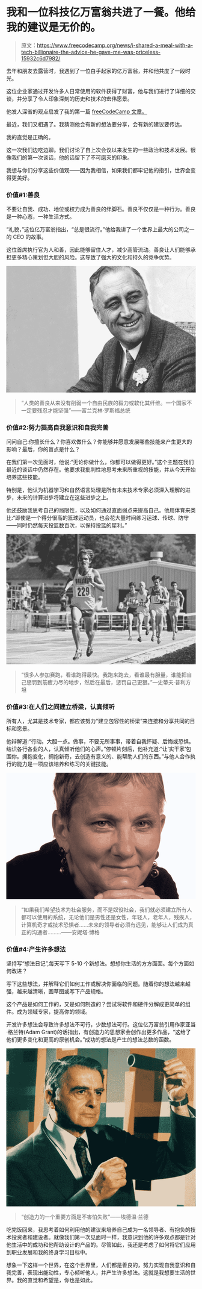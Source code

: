 # 我和一位科技亿万富翁共进了一餐。他给我的建议是无价的。

> 原文：<https://www.freecodecamp.org/news/i-shared-a-meal-with-a-tech-billionaire-the-advice-he-gave-me-was-priceless-15932c6d7982/>

去年和朋友去露营时，我遇到了一位白手起家的亿万富翁，并和他共度了一段时光。

这位企业家通过开发许多人日常使用的软件获得了财富，他与我们进行了详细的交谈，并分享了令人印象深刻的历史和技术的宏伟愿景。

他发人深省的观点启发了我的第一篇 [freeCodeCamp 文章。](https://medium.freecodecamp.org/i-camped-out-with-a-tech-billionaire-the-advice-he-gave-me-was-priceless-c3bdcc29c068)

最近，我们又相遇了。我猜测他会有新的想法要分享，会有新的建议要传达。

我的直觉是正确的。

这一次我们边吃边聊。我们讨论了自上次会议以来发生的一些政治和技术发展。很像我们的第一次谈话，他的话留下了不可磨灭的印象。

我想与你们分享这些价值观——因为我相信，如果我们都牢记他的指引，世界会变得更美好。

### 价值#1:善良

不要让自我、成功、地位或权力成为善良的绊脚石。善良不仅仅是一种行为。善良是一种心态，一种生活方式。

“礼貌，”这位亿万富翁指出，“总是很流行。”他给我讲了一个世界上最大的公司之一的 CEO 的故事。

这位首席执行官为人和善，因此能够留住人才，减少高管流动。善良让人们能够承担更多精心策划但大胆的风险。这导致了强大的文化和持久的竞争优势。

![fhMyCQA0eCWpAaB9hEUOpDHnLiriwdLa50Vx](img/89f3c3275059589e3158898dcd4a3d63.png)

> “人类的善良从来没有削弱一个自由民族的毅力或软化其纤维。一个国家不一定要残忍才能坚强”——富兰克林·罗斯福总统

### 价值#2:努力提高自我意识和自我完善

问问自己:你擅长什么？你喜欢做什么？你能够并愿意发展哪些技能来产生更大的影响？最后，你的盲点是什么？

在我们第一次见面时，他说:“无论你做什么，你都可以做得更好。”这个主题在我们最近的谈话中仍然存在。他要求我批判性地思考未来所重视的技能，并从今天开始培养这些技能。

特别是，他认为机器学习和自然语言处理是所有未来技术专家必须深入理解的进步，未来的计算进步将建立在这些进步之上。

他还鼓励我思考自己的局限性，以及如何通过直面弱点来提高自己。他用体育来类比:“即使是一个得分很高的篮球运动员，也会花大量时间练习运球、传球、防守——同时仍然每天投篮数百次，以保持投篮的犀利。”

![L60j6jdnd7AQSb2jmeECkJxWqx0vbTQxp4ri](img/077155bb7ebfe51d201ab80dc2344599.png)

> “很多人参加赛跑，看谁跑得最快。我跑来跑去，看谁最有胆量，谁能把自己惩罚到筋疲力尽的地步，然后在最后，惩罚自己更狠。”—史蒂夫·普利方坦

### 价值#3:在人们之间建立桥梁，认真倾听

所有人，尤其是技术专家，都应该努力“建立包容性的桥梁”来连接和分享共同的目标和愿景。

他辩解道:“行动。大胆一点。做事，不要无所事事，带着自我怀疑、后悔或恐惧。结识各行各业的人，认真倾听他们的心声。”停顿片刻后，他补充道:“让‘实干家’包围你。拥抱变化，拥抱新奇，去创造有意义的、能帮助人们的东西。”与他人合作执行的能力是一项应该培养和练习的关键技能。

![eQbhh2djbntgipztxVcFAX7-Rcbo8adcel5p](img/d81c81e606b8f7455a6f015cdcc92159.png)

> “如果我们希望技术为社会服务，而不是奴役社会，我们就必须建立所有人都可以使用的系统，无论他们是男性还是女性，年轻人，老年人，残疾人，计算机奇才或技术恐惧者……未来的领导者必须有远见，能够让人们成为真正的沟通者………——安妮塔·博格

### 价值#4:产生许多想法

坚持写“想法日记”,每天写下 5-10 个新想法。想想你生活的方方面面。每个方面如何改进？

写下这些想法，并解释它们如何工作或解决你面临的问题。随着你的想法越来越强，越来越清晰，画草图或写下产品规格。

这个产品是如何工作的，又是如何制造的？尝试将软件和硬件分解成更简单的组件。成为领域专家，提高你的领域。

开发许多想法会导致许多想法不可行，少数想法可行。这位亿万富翁引用作家亚当·格兰特(Adam Grant)的话指出，有创造力的思想家会创作出更多作品，“这给了他们更多变化和更高的原创机会。”成功的想法是产生的想法总数的函数。

![L8a1ILsDsLv4zJ4-aZgjNQNKNmE2KfWq8A7k](img/8f8580fac25c3dc63321c9f8956fae89.png)

> “创造力的一个重要方面是不害怕失败”——埃德温·兰德

吃完饭回来，我思考着如何利用他的建议来培养自己成为一名领导者、有抱负的技术投资者和建设者。就像我们第一次见面时一样，我意识到他的许多观点都是针对他生活中的成功和他帮助设计的产品的。尽管如此，我还是考虑了如何将它们应用到职业发展和我的终身学习目标中。

想象一下这样一个世界，在这个世界里，人们都是善良的，努力实现自我意识和自我完善，表现出能动性，专心倾听他人，并产生许多想法。这就是我想要生活的世界。我的直觉和希望是，你也是如此。